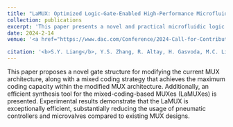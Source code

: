 ```yaml
---
title: "LaMUX: Optimized Logic-Gate-Enabled High-Performance Microfluidic Multiplexer Design"
collection: publications
excerpt: 'This paper presents a novel and practical microfluidic logic gate. Based on the logic gate design, this paper proposes a powerful multiplexer that can address at least 100% more channels with the same control resources, comparing to existing multiplexer designs.'
date: 2024-2-14
venue: '<a href="https://www.dac.com/Conference/2024-Call-for-Contributions">Get the paper</a> The 61th Design Automation Conference (DAC)'

citation: '<b>S.Y. Liang</b>, Y.S. Zhang, R. Altay, H. Gasvoda, M.C. Li, I.E. Araci, T.-M. Tseng, U. Schlichtmann, T.-Y. Ho, "LaMUX: Optimized Logic-Gate-Enabled High-Performance Microfluidic Multiplexer Design," The 61th Design Automation Conference (<b>DAC</b>), 2024.'
---
```


This paper proposes a novel gate structure for modifying the current MUX architecture, along with a mixed coding strategy that achieves the maximum coding capacity within the modified MUX architecture. Additionally, an efficient synthesis tool for the mixed-coding-based MUXes (LaMUXes) is presented. Experimental results demonstrate that the LaMUX is exceptionally efficient, substantially reducing the usage of pneumatic controllers and microvalves compared to existing MUX designs.
